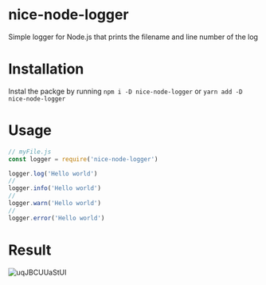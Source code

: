 # nice-node-logger

Simple logger for Node.js that prints the filename and line number of the log

# Installation

Instal the packge by running `npm i -D nice-node-logger` or `yarn add -D nice-node-logger`

# Usage

```js {.line-numbers}
// myFile.js
const logger = require('nice-node-logger')

logger.log('Hello world')
//
logger.info('Hello world')
//
logger.warn('Hello world')
//
logger.error('Hello world')
```

# Result
![uqJBCUUaStUI](https://user-images.githubusercontent.com/57995897/147253284-4b1e8a67-14ab-4942-a85b-eca31e01ed05.png)
